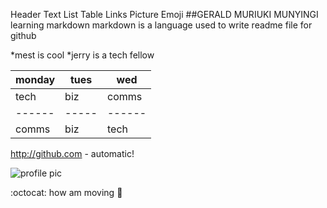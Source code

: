 Header 
Text 
List
Table
Links
Picture 
Emoji 
##GERALD MURIUKI MUNYINGI  learning markdown
  markdown is a language used to write readme file for github

  *mest is cool
  *jerry is a tech fellow

  monday| tues| wed
  ------|-----|----
  tech  | biz | comms
  ------|-----|------
  comms | biz |tech

  http://github.com - automatic!

 ![profile pic]()

 :octocat: how am moving :rocket:
